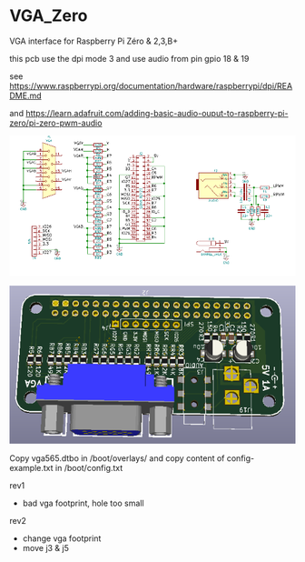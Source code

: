 # VGA_Zero
VGA interface for Raspberry Pi Zéro &amp; 2,3,B+

this pcb use the dpi mode 3 and use audio from pin gpio 18 & 19

see https://www.raspberrypi.org/documentation/hardware/raspberrypi/dpi/README.md

and https://learn.adafruit.com/adding-basic-audio-ouput-to-raspberry-pi-zero/pi-zero-pwm-audio

![sch](img/sch.PNG)


![pcb](img/3D.PNG)


Copy vga565.dtbo in /boot/overlays/
and copy content of config-example.txt in /boot/config.txt



rev1
- bad vga footprint, hole too small

rev2
- change vga footprint
- move j3 & j5
